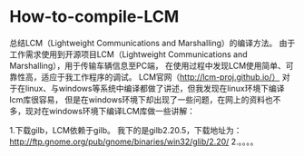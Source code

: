 # How-to-compile-LCM
总结LCM（Lightweight Communications and Marshalling）的编译方法。
由于工作需求使用到开源项目LCM（Lightweight Communications and Marshalling），用于传输车辆信息至PC端，
在使用过程中发现LCM使用简单、可靠性高，适应于我工作程序的调试。
LCM官网（http://lcm-proj.github.io/） 对于在linux、与windows等系统中编译都做了讲述，但我发现在linux环境下编译lcm库很容易，
但是在windows环境下却出现了一些问题，在网上的资料也不多，现对在windows环境下编译LCM库做一些讲解：

1.下载gilb，LCM依赖于gilb。
我下的是gilb2.20.5，下载地址为：http://ftp.gnome.org/pub/gnome/binaries/win32/glib/2.20/
2.。。。。
